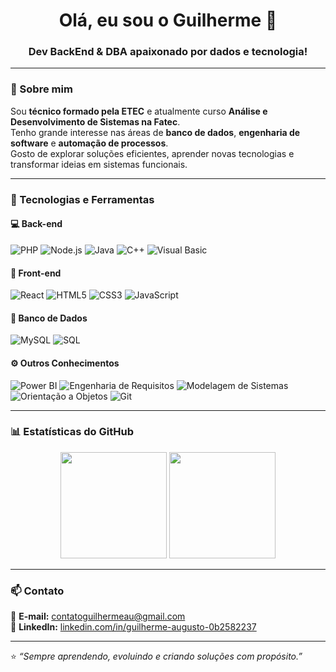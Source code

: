 <h1 align="center">Olá, eu sou o Guilherme 👋</h1>
<h3 align="center">Dev BackEnd & DBA apaixonado por dados e tecnologia!</h3>

---

### 💫 Sobre mim  
Sou **técnico formado pela ETEC** e atualmente curso **Análise e Desenvolvimento de Sistemas na Fatec**.  
Tenho grande interesse nas áreas de **banco de dados**, **engenharia de software** e **automação de processos**.  
Gosto de explorar soluções eficientes, aprender novas tecnologias e transformar ideias em sistemas funcionais.  

---

### 🧠 Tecnologias e Ferramentas

#### 💻 Back-end  
![PHP](https://img.shields.io/badge/PHP-777BB4?style=for-the-badge&logo=php&logoColor=white)
![Node.js](https://img.shields.io/badge/Node.js-43853D?style=for-the-badge&logo=node.js&logoColor=white)
![Java](https://img.shields.io/badge/Java-ED8B00?style=for-the-badge&logo=java&logoColor=white)
![C++](https://img.shields.io/badge/C++-00599C?style=for-the-badge&logo=c%2B%2B&logoColor=white)
![Visual Basic](https://img.shields.io/badge/Visual%20Basic-512BD4?style=for-the-badge&logo=.net&logoColor=white)

#### 🎨 Front-end  
![React](https://img.shields.io/badge/React-20232A?style=for-the-badge&logo=react&logoColor=61DAFB)
![HTML5](https://img.shields.io/badge/HTML5-E34F26?style=for-the-badge&logo=html5&logoColor=white)
![CSS3](https://img.shields.io/badge/CSS3-1572B6?style=for-the-badge&logo=css3&logoColor=white)
![JavaScript](https://img.shields.io/badge/JavaScript-F7DF1E?style=for-the-badge&logo=javascript&logoColor=black)

#### 🧩 Banco de Dados  
![MySQL](https://img.shields.io/badge/MySQL-005C84?style=for-the-badge&logo=mysql&logoColor=white)
![SQL](https://img.shields.io/badge/SQL-4479A1?style=for-the-badge&logo=database&logoColor=white)

#### ⚙️ Outros Conhecimentos  
![Power BI](https://img.shields.io/badge/Power%20BI-F2C811?style=for-the-badge&logo=powerbi&logoColor=black)
![Engenharia de Requisitos](https://img.shields.io/badge/Engenharia%20de%20Requisitos-00B8A9?style=for-the-badge)
![Modelagem de Sistemas](https://img.shields.io/badge/Modelagem%20de%20Sistemas-00ADB5?style=for-the-badge)
![Orientação a Objetos](https://img.shields.io/badge/Orientação%20a%20Objetos-393E46?style=for-the-badge)
![Git](https://img.shields.io/badge/Git-F05032?style=for-the-badge&logo=git&logoColor=white)

---

### 📊 Estatísticas do GitHub

<p align="center">
  <img height="170em" src="https://github-readme-stats.vercel.app/api?username=GuilhermeRita&show_icons=true&theme=radical&count_private=true" />
  <img height="170em" src="https://github-readme-stats.vercel.app/api/top-langs/?username=GuilhermeRita&layout=compact&langs_count=7&theme=radical" />
</p>

---

### 📫 Contato  

📧 **E-mail:** [contatoguilhermeau@gmail.com](mailto:contatoguilhermeau@gmail.com)  
💼 **LinkedIn:** [linkedin.com/in/guilherme-augusto-0b2582237](https://www.linkedin.com/in/guilherme-augusto-0b2582237)  

---

⭐ *“Sempre aprendendo, evoluindo e criando soluções com propósito.”*
